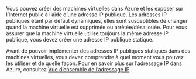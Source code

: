 Vous pouvez créer des machines virtuelles dans Azure et les exposer sur l’Internet public à l’aide d’une adresse IP publique. Les adresses IP publiques étant par défaut dynamiques, elles sont susceptibles de changer quand la machine virtuelle est supprimée ou arrêtée/désallouée. Pour vous assurer que la machine virtuelle utilise toujours la même adresse IP publique, vous devez créer une adresse IP publique statique. 

Avant de pouvoir implémenter des adresses IP publiques statiques dans des machines virtuelles, vous devez comprendre à quel moment vous pouvez les utiliser et de quelle façon. Pour en savoir plus sur l’adressage IP dans Azure, consultez [Vue d’ensemble de l’adressage IP](../articles/virtual-network/virtual-network-ip-addresses-overview-arm.md) .

